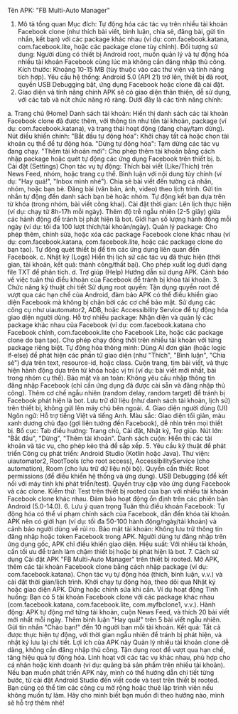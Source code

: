 Tên APK: "FB Multi-Auto Manager"
1. Mô tả tổng quan
Mục đích: Tự động hóa các tác vụ trên nhiều tài khoản Facebook clone (như thích bài viết, bình luận, chia sẻ, đăng bài, gửi tin nhắn, kết bạn) với các package khác nhau (ví dụ: com.facebook.katana, com.facebook.lite, hoặc các package clone tùy chỉnh).
Đối tượng sử dụng: Người dùng có thiết bị Android root, muốn quản lý và tự động hóa nhiều tài khoản Facebook cùng lúc mà không cần đăng nhập thủ công.
Kích thước: Khoảng 10-15 MB (tùy thuộc vào các thư viện và tính năng tích hợp).
Yêu cầu hệ thống: Android 5.0 (API 21) trở lên, thiết bị đã root, quyền USB Debugging bật, ứng dụng Facebook hoặc clone đã cài đặt.
2. Giao diện và tính năng chính
APK sẽ có giao diện thân thiện, dễ sử dụng, với các tab và nút chức năng rõ ràng. Dưới đây là các tính năng chính:

a. Trang chủ (Home)
Danh sách tài khoản: Hiển thị danh sách các tài khoản Facebook clone đã được thêm, với thông tin như tên tài khoản, package (ví dụ: com.facebook.katana), và trạng thái hoạt động (đang chạy/tạm dừng).
Nút điều khiển chính:
"Bắt đầu tự động hóa": Khởi chạy tất cả hoặc chọn tài khoản cụ thể để tự động hóa.
"Dừng tự động hóa": Tạm dừng các tác vụ đang chạy.
"Thêm tài khoản mới": Cho phép thêm tài khoản bằng cách nhập package hoặc quét tự động các ứng dụng Facebook trên thiết bị.
b. Cài đặt (Settings)
Chọn tác vụ tự động:
Thích bài viết (Like/Thích) trên News Feed, nhóm, hoặc trang cụ thể.
Bình luận với nội dung tùy chỉnh (ví dụ: "Hay quá!", "Inbox mình nhé").
Chia sẻ bài viết đến tường cá nhân, nhóm, hoặc bạn bè.
Đăng bài (văn bản, ảnh, video) theo lịch trình.
Gửi tin nhắn tự động đến danh sách bạn bè hoặc nhóm.
Tự động kết bạn dựa trên từ khóa (trong nhóm, bài viết công khai).
Cài đặt thời gian:
Lên lịch thực hiện (ví dụ: chạy từ 8h-17h mỗi ngày).
Thêm độ trễ ngẫu nhiên (2-5 giây) giữa các hành động để tránh bị phát hiện là bot.
Giới hạn số lượng hành động mỗi ngày (ví dụ: tối đa 100 lượt thích/tài khoản/ngày).
Quản lý package:
Cho phép thêm, chỉnh sửa, hoặc xóa các package Facebook clone khác nhau (ví dụ: com.facebook.katana, com.facebook.lite, hoặc các package clone do bạn tạo).
Tự động quét thiết bị để tìm các ứng dụng liên quan đến Facebook.
c. Nhật ký (Logs)
Hiển thị lịch sử các tác vụ đã thực hiện (thời gian, tài khoản, kết quả: thành công/thất bại).
Cho phép xuất log dưới dạng file TXT để phân tích.
d. Trợ giúp (Help)
Hướng dẫn sử dụng APK.
Cảnh báo về việc tuân thủ điều khoản của Facebook để tránh bị khóa tài khoản.
3. Chức năng kỹ thuật chi tiết
Sử dụng root quyền:
Tận dụng quyền root để vượt qua các hạn chế của Android, đảm bảo APK có thể điều khiển giao diện Facebook mà không bị chặn bởi các cơ chế bảo mật.
Sử dụng các công cụ như uiautomator2, ADB, hoặc Accessibility Service để tự động hóa giao diện người dùng.
Hỗ trợ nhiều package:
Nhận diện và quản lý các package khác nhau của Facebook (ví dụ: com.facebook.katana cho Facebook chính, com.facebook.lite cho Facebook Lite, hoặc các package clone do bạn tạo).
Cho phép chạy đồng thời trên nhiều tài khoản với từng package riêng biệt.
Tự động hóa thông minh:
Dùng AI đơn giản (hoặc logic if-else) để phát hiện các phần tử giao diện (như "Thích", "Bình luận", "Chia sẻ") dựa trên text, resource-id, hoặc class.
Cuộn trang, tìm bài viết, và thực hiện hành động dựa trên từ khóa hoặc vị trí (ví dụ: bài viết mới nhất, bài trong nhóm cụ thể).
Bảo mật và an toàn:
Không yêu cầu nhập thông tin đăng nhập Facebook (chỉ cần ứng dụng đã được cài sẵn và đăng nhập thủ công).
Thêm cơ chế ngẫu nhiên (random delay, random target) để tránh bị Facebook phát hiện là bot.
Lưu trữ dữ liệu (như danh sách tài khoản, lịch sử) trên thiết bị, không gửi lên máy chủ bên ngoài.
4. Giao diện người dùng (UI)
Ngôn ngữ: Hỗ trợ tiếng Việt và tiếng Anh.
Màu sắc: Giao diện tối giản, màu xanh dương chủ đạo (gợi liên tưởng đến Facebook), dễ nhìn trên mọi thiết bị.
Bố cục:
Tab điều hướng: Trang chủ, Cài đặt, Nhật ký, Trợ giúp.
Nút lớn: "Bắt đầu", "Dừng", "Thêm tài khoản".
Danh sách cuộn: Hiển thị các tài khoản và tác vụ, cho phép kéo thả để sắp xếp.
5. Yêu cầu kỹ thuật để phát triển
Công cụ phát triển:
Android Studio (Kotlin hoặc Java).
Thư viện: uiautomator2, RootTools (cho root access), AccessibilityService (cho automation), Room (cho lưu trữ dữ liệu nội bộ).
Quyền cần thiết:
Root permissions (để điều khiển hệ thống và ứng dụng).
USB Debugging (để kết nối với máy tính khi phát triển/test).
Quyền truy cập vào ứng dụng Facebook và các clone.
Kiểm thử:
Test trên thiết bị rooted của bạn với nhiều tài khoản Facebook clone khác nhau.
Đảm bảo hoạt động ổn định trên các phiên bản Android (5.0-14.0).
6. Lưu ý quan trọng
Tuân thủ điều khoản Facebook: Tự động hóa có thể vi phạm chính sách của Facebook, dẫn đến khóa tài khoản. APK nên có giới hạn (ví dụ: tối đa 50-100 hành động/ngày/tài khoản) và cảnh báo người dùng về rủi ro.
Bảo mật tài khoản: Không lưu trữ thông tin đăng nhập hoặc token Facebook trong APK. Người dùng tự đăng nhập trên ứng dụng gốc, APK chỉ điều khiển giao diện.
Hiệu suất: Với nhiều tài khoản, cần tối ưu để tránh làm chậm thiết bị hoặc bị phát hiện là bot.
7. Cách sử dụng
Cài đặt APK "FB Multi-Auto Manager" trên thiết bị rooted.
Mở APK, thêm các tài khoản Facebook clone bằng cách nhập package (ví dụ: com.facebook.katana).
Chọn tác vụ tự động hóa (thích, bình luận, v.v.) và cài đặt thời gian/lịch trình.
Khởi chạy tự động hóa, theo dõi qua Nhật ký hoặc giao diện APK.
Dừng hoặc chỉnh sửa khi cần.
Ví dụ hoạt động
Tình huống: Bạn có 5 tài khoản Facebook clone với các package khác nhau (com.facebook.katana, com.facebook.lite, com.myfbclone1, v.v.).
Hành động:
APK tự động mở từng tài khoản, cuộn News Feed, và thích 20 bài viết mới nhất mỗi ngày.
Thêm bình luận "Hay quá!" trên 5 bài viết ngẫu nhiên.
Gửi tin nhắn "Chào bạn!" đến 10 người bạn mỗi tài khoản.
Kết quả: Tất cả được thực hiện tự động, với thời gian ngẫu nhiên để tránh bị phát hiện, và nhật ký lưu lại chi tiết.
Lợi ích của APK này
Quản lý nhiều tài khoản clone dễ dàng, không cần đăng nhập thủ công.
Tận dụng root để vượt qua hạn chế, tăng hiệu quả tự động hóa.
Linh hoạt với các tác vụ khác nhau, phù hợp cho cá nhân hoặc kinh doanh (ví dụ: quảng bá sản phẩm trên nhiều tài khoản).
Nếu bạn muốn phát triển APK này, mình có thể hướng dẫn chi tiết từng bước, từ cài đặt Android Studio đến viết code và test trên thiết bị rooted. Bạn cũng có thể tìm các công cụ mở rộng hoặc thuê lập trình viên nếu không muốn tự làm. Hãy cho mình biết bạn muốn đi theo hướng nào, mình sẽ hỗ trợ thêm nhé!